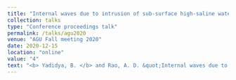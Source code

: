 ```yaml
---
title: "Internal waves due to intrusion of sub-surface high-saline waters in the central Bay of Bengal"
collection: talks
type: "Conference proceedings talk"
permalink: /talks/agu2020
venue: "AGU Fall meeting 2020"
date: 2020-12-15
location: "online"
value: "4"
text: "<b> Yadidya, B. </b> and Rao, A. D. &quot;Internal waves due to intrusion of sub-surface high-saline waters in the central Bay of Bengal&quot;, <b><i>AGU Fall meeting 2020</i></b>, online."
---
```


